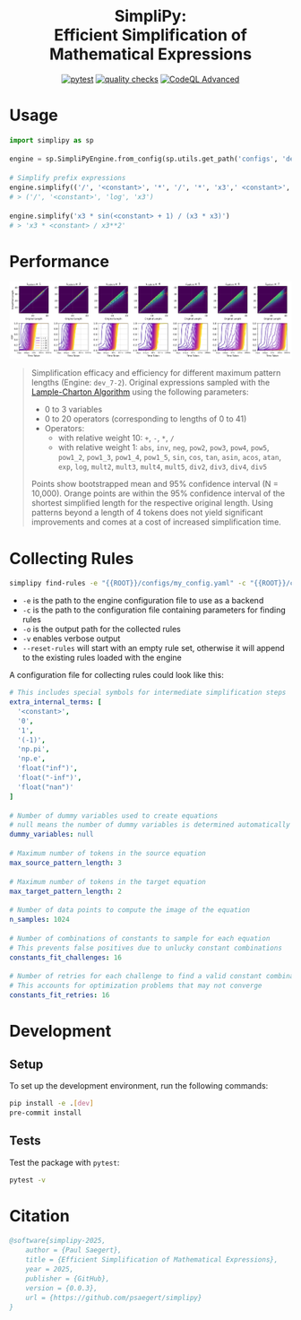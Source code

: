 <h1 align="center" style="margin-top: 0px;">SimpliPy:<br>Efficient Simplification of Mathematical Expressions</h1>

<div align="center">

[![pytest](https://github.com/psaegert/simplipy/actions/workflows/pytest.yml/badge.svg)](https://github.com/psaegert/simplipy/actions/workflows/pytest.yml)
[![quality checks](https://github.com/psaegert/simplipy/actions/workflows/pre-commit.yml/badge.svg)](https://github.com/psaegert/simplipy/actions/workflows/pre-commit.yml)
[![CodeQL Advanced](https://github.com/psaegert/simplipy/actions/workflows/codeql.yaml/badge.svg)](https://github.com/psaegert/simplipy/actions/workflows/codeql.yaml)

</div>

# Usage


```python
import simplipy as sp

engine = sp.SimpliPyEngine.from_config(sp.utils.get_path('configs', 'dev.yaml'))

# Simplify prefix expressions
engine.simplify(('/', '<constant>', '*', '/', '*', 'x3',' <constant>', 'x3', 'log', 'x3'))
# > ('/', '<constant>', 'log', 'x3')

engine.simplify('x3 * sin(<constant> + 1) / (x3 * x3)')
# > 'x3 * <constant> / x3**2'
```

# Performance

<img src="./assets/images/dev_7-2_multi_simplification_length_histogram.png" alt="Original vs Simplified Length and Simplification Time"/>

> Simplification efficacy and efficiency for different maximum pattern lengths (Engine: `dev_7-2`).
> Original expressions sampled with the [Lample-Charton Algorithm](https://arxiv.org/abs/1912.01412) using the following parameters:
> - 0 to 3 variables
> - 0 to 20 operators (corresponding to lengths of 0 to 41)
> - Operators:
>   - with relative weight 10: `+`, `-`, `*`, `/`
>   - with relative weight 1: `abs`, `inv`, `neg`, `pow2`, `pow3`, `pow4`, `pow5`, `pow1_2`, `pow1_3`, `pow1_4`, `pow1_5`, `sin`, `cos`, `tan`, `asin`, `acos`, `atan`, `exp`, `log`, `mult2`, `mult3`, `mult4`, `mult5`, `div2`, `div3`, `div4`, `div5`
>
> Points show bootstrapped mean and 95% confidence interval (N = 10,000).
> Orange points are within the 95% confidence interval of the shortest simplified length for the respective original length.
> Using patterns beyond a length of 4 tokens does not yield significant improvements and comes at a cost of increased simplification time.


# Collecting Rules

```sh
simplipy find-rules -e "{{ROOT}}/configs/my_config.yaml" -c "{{ROOT}}/configs/create_my_config.yaml" -o "{{ROOT}}/data/rules/my_config.json" -v --reset-rules
```

- `-e` is the path to the engine configuration file to use as a backend
- `-c` is the path to the configuration file containing parameters for finding rules
- `-o` is the output path for the collected rules
- `-v` enables verbose output
- `--reset-rules` will start with an empty rule set, otherwise it will append to the existing rules loaded with the engine

A configuration file for collecting rules could look like this:

```yaml
# This includes special symbols for intermediate simplification steps
extra_internal_terms: [
  '<constant>',
  '0',
  '1',
  '(-1)',
  'np.pi',
  'np.e',
  'float("inf")',
  'float("-inf")',
  'float("nan")'
]

# Number of dummy variables used to create equations
# null means the number of dummy variables is determined automatically based on max source pattern length
dummy_variables: null  

# Maximum number of tokens in the source equation
max_source_pattern_length: 3

# Maximum number of tokens in the target equation
max_target_pattern_length: 2

# Number of data points to compute the image of the equation
n_samples: 1024

# Number of combinations of constants to sample for each equation
# This prevents false positives due to unlucky constant combinations
constants_fit_challenges: 16

# Number of retries for each challenge to find a valid constant combination
# This accounts for optimization problems that may not converge
constants_fit_retries: 16
```

# Development

## Setup
To set up the development environment, run the following commands:

```sh
pip install -e .[dev]
pre-commit install
```

## Tests

Test the package with `pytest`:

```sh
pytest -v
```

# Citation
```bibtex
@software{simplipy-2025,
    author = {Paul Saegert},
    title = {Efficient Simplification of Mathematical Expressions},
    year = 2025,
    publisher = {GitHub},
    version = {0.0.3},
    url = {https://github.com/psaegert/simplipy}
}
```

